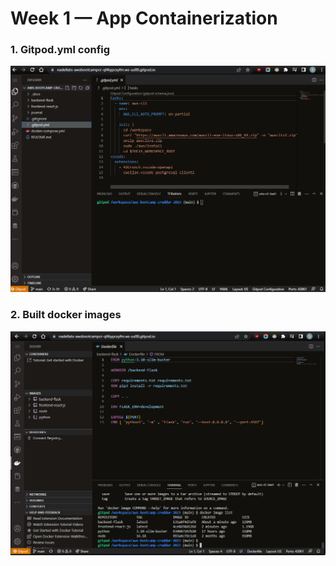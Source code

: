 # Week 1 — App Containerization

### 1. Gitpod.yml config
![Gitpod.yml in the home directory](assets/Gitpod.yml.png)

### 2. Built docker images
![Docker image list on gitpod.io](assets/DockerImagelist.png)
